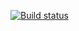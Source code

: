 [![Build status](https://ci.appveyor.com/api/projects/status/0y5qnxqf1m4xg7pj?svg=true)](https://ci.appveyor.com/project/chugad/echo)

